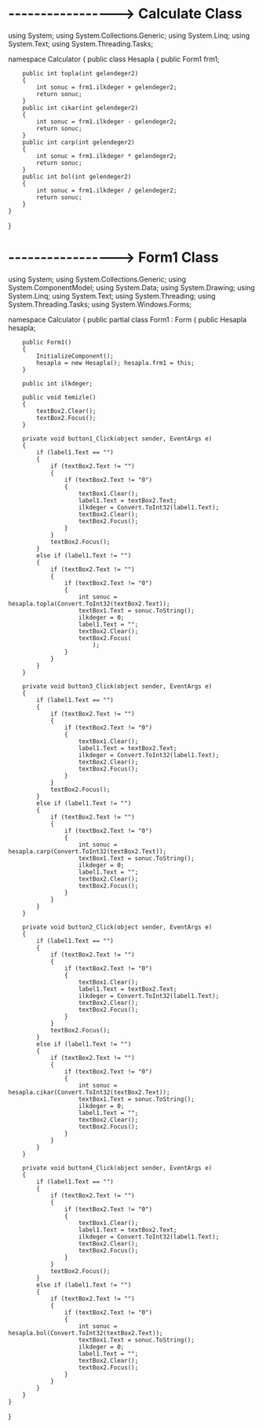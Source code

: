 # -----------------> Calculate Class 
using System;
using System.Collections.Generic;
using System.Linq;
using System.Text;
using System.Threading.Tasks;

namespace Calculator
{
    public class Hesapla
    {
        public Form1 frm1;

        public int topla(int gelendeger2)
        {
            int sonuc = frm1.ilkdeger + gelendeger2;
            return sonuc;
        }
        public int cikar(int gelendeger2)
        {
            int sonuc = frm1.ilkdeger - gelendeger2;
            return sonuc;
        }
        public int carp(int gelendeger2)
        {
            int sonuc = frm1.ilkdeger * gelendeger2;
            return sonuc;
        }
        public int bol(int gelendeger2)
        {
            int sonuc = frm1.ilkdeger / gelendeger2;
            return sonuc;
        }
    }
}

# -----------------> Form1 Class 

using System;
using System.Collections.Generic;
using System.ComponentModel;
using System.Data;
using System.Drawing;
using System.Linq;
using System.Text;
using System.Threading;
using System.Threading.Tasks;
using System.Windows.Forms;

namespace Calculator
{
    public partial class Form1 : Form
    {
        public Hesapla hesapla;

        public Form1()
        {
            InitializeComponent();
            hesapla = new Hesapla(); hesapla.frm1 = this;
        }

        public int ilkdeger;

        public void temizle()
        {
            textBox2.Clear();
            textBox2.Focus();
        }

        private void button1_Click(object sender, EventArgs e)
        {
            if (label1.Text == "")
            {
                if (textBox2.Text != "")
                {
                    if (textBox2.Text != "0")
                    {
                        textBox1.Clear();
                        label1.Text = textBox2.Text;
                        ilkdeger = Convert.ToInt32(label1.Text);
                        textBox2.Clear();
                        textBox2.Focus();
                    }
                }
                textBox2.Focus();
            }
            else if (label1.Text != "")
            {
                if (textBox2.Text != "")
                {
                    if (textBox2.Text != "0")
                    {
                        int sonuc = hesapla.topla(Convert.ToInt32(textBox2.Text));
                        textBox1.Text = sonuc.ToString();
                        ilkdeger = 0;
                        label1.Text = "";
                        textBox2.Clear();
                        textBox2.Focus(
                            );
                    }
                }
            }
        }

        private void button3_Click(object sender, EventArgs e)
        {
            if (label1.Text == "")
            {
                if (textBox2.Text != "")
                {
                    if (textBox2.Text != "0")
                    {
                        textBox1.Clear();
                        label1.Text = textBox2.Text;
                        ilkdeger = Convert.ToInt32(label1.Text);
                        textBox2.Clear();
                        textBox2.Focus();
                    }
                }
                textBox2.Focus();
            }
            else if (label1.Text != "")
            {
                if (textBox2.Text != "")
                {
                    if (textBox2.Text != "0")
                    {
                        int sonuc = hesapla.carp(Convert.ToInt32(textBox2.Text));
                        textBox1.Text = sonuc.ToString();
                        ilkdeger = 0;
                        label1.Text = "";
                        textBox2.Clear();
                        textBox2.Focus();
                    }
                }
            }
        }

        private void button2_Click(object sender, EventArgs e)
        {
            if (label1.Text == "")
            {
                if (textBox2.Text != "")
                {
                    if (textBox2.Text != "0")
                    {
                        textBox1.Clear();
                        label1.Text = textBox2.Text;
                        ilkdeger = Convert.ToInt32(label1.Text);
                        textBox2.Clear();
                        textBox2.Focus();
                    }
                }
                textBox2.Focus();
            }
            else if (label1.Text != "")
            {
                if (textBox2.Text != "")
                {
                    if (textBox2.Text != "0")
                    {
                        int sonuc = hesapla.cikar(Convert.ToInt32(textBox2.Text));
                        textBox1.Text = sonuc.ToString();
                        ilkdeger = 0;
                        label1.Text = "";
                        textBox2.Clear();
                        textBox2.Focus();
                    }
                }
            }
        }

        private void button4_Click(object sender, EventArgs e)
        {
            if (label1.Text == "")
            {
                if (textBox2.Text != "")
                {
                    if (textBox2.Text != "0")
                    {
                        textBox1.Clear();
                        label1.Text = textBox2.Text;
                        ilkdeger = Convert.ToInt32(label1.Text);
                        textBox2.Clear();
                        textBox2.Focus();
                    }
                }
                textBox2.Focus();
            }
            else if (label1.Text != "")
            {
                if (textBox2.Text != "")
                {
                    if (textBox2.Text != "0")
                    {
                        int sonuc = hesapla.bol(Convert.ToInt32(textBox2.Text));
                        textBox1.Text = sonuc.ToString();
                        ilkdeger = 0;
                        label1.Text = "";
                        textBox2.Clear();
                        textBox2.Focus();
                    }
                }
            }
        }
    }
}

